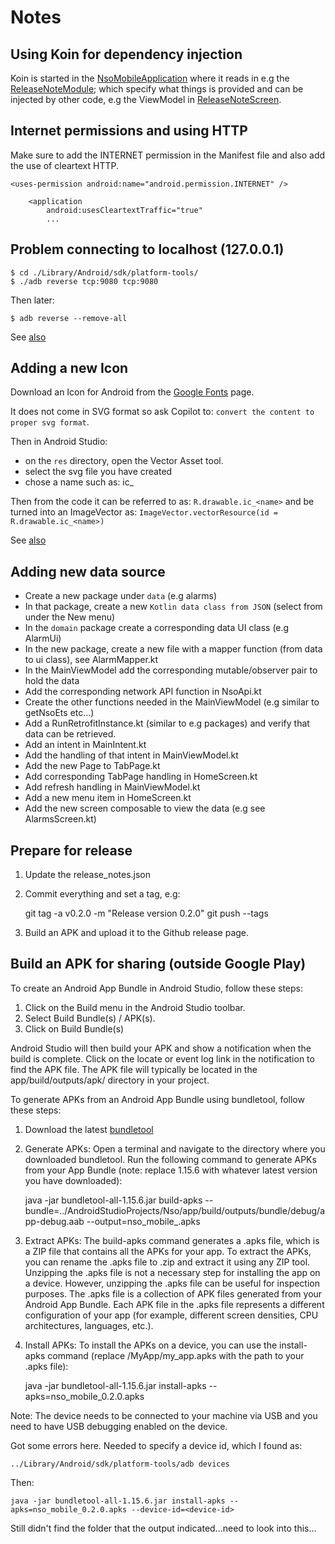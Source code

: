 # Notes

## Using Koin for dependency injection

Koin is started in the [NsoMobileApplication](app/src/main/java/se/kruskakli/nsomobile/NsoMobileApplication.kt)
where it reads in e.g the [ReleaseNoteModule](app/src/main/java/se/kruskakli/nsomobile/releasenote/di/ReleaseNoteModule.kt);
which specify what things is provided and can be injected by other code,
 e.g the ViewModel in [ReleaseNoteScreen](app/src/main/java/se/kruskakli/nsomobile/releasenote/presentation/ReleaseNoteScreen.kt).
 

## Internet permissions and using HTTP

Make sure to add the INTERNET permission in the Manifest file
and also add the use of cleartext HTTP.

    <uses-permission android:name="android.permission.INTERNET" />
    
        <application
            android:usesCleartextTraffic="true"
            ...


## Problem connecting to localhost (127.0.0.1)

    $ cd ./Library/Android/sdk/platform-tools/
    $ ./adb reverse tcp:9080 tcp:9080

Then later:

    $ adb reverse --remove-all

See [also](https://handstandsam.com/2016/02/01/network-calls-from-android-device-to-laptop-over-usb-via-adb/)


## Adding a new Icon

Download an Icon for Android from the [Google Fonts](https://fonts.google.com/icons?icon.platform=android) page.

It does not come in SVG format so ask Copilot to: `convert the content to proper svg format`.

Then in Android Studio:

* on the `res` directory, open the Vector Asset tool.
* select the svg file you have created
* chose a name such as: ic_<name>

Then from the code it can be referred to as: `R.drawable.ic_<name>` and be turned into
an ImageVector as: `ImageVector.vectorResource(id = R.drawable.ic_<name>)`

See [also](https://developer.android.com/studio/write/vector-asset-studio#svg)


## Adding new data source

* Create a new package under `data` (e.g alarms)
* In that package, create a new `Kotlin data class from JSON` (select from under the New menu)
* In the `domain` package create a corresponding data UI class (e.g AlarmUi)
* In the new package, create a new file with a mapper function (from data to ui class), see AlarmMapper.kt
* In the MainViewModel add the corresponding mutable/observer pair to hold the data
* Add the corresponding network API function in NsoApi.kt
* Create the other functions needed in the MainViewModel (e.g similar to getNsoEts etc...)
* Add a RunRetrofitInstance.kt (similar to e.g packages) and verify that data can be retrieved.
* Add an intent in MainIntent.kt
* Add the handling of that intent in MainViewModel.kt
* Add the new Page to TabPage.kt
* Add corresponding TabPage handling in HomeScreen.kt
* Add refresh handling in MainViewModel.kt
* Add a new menu item in HomeScreen.kt
* Add the new screen composable to view the data (e.g see AlarmsScreen.kt)

## Prepare for release

1. Update the release_notes.json
2. Commit everything and set a tag, e.g:

    git tag -a v0.2.0 -m "Release version 0.2.0"
    git push --tags

 3. Build an APK and upload it to the Github release page.   


## Build an APK for sharing (outside Google Play)

To create an Android App Bundle in Android Studio, follow these steps:

1. Click on the Build menu in the Android Studio toolbar.
2. Select Build Bundle(s) / APK(s).
3. Click on Build Bundle(s)

Android Studio will then build your APK and show a notification when the build is complete. Click on the locate or event log link in the notification to find the APK file. The APK file will typically be located in the app/build/outputs/apk/ directory in your project.

To generate APKs from an Android App Bundle using bundletool, follow these steps:

1. Download the latest [bundletool](https://github.com/google/bundletool/releases)

2. Generate APKs: Open a terminal and navigate to the directory where you downloaded bundletool. Run the following command to generate APKs from your App Bundle (note: replace 1.15.6 with whatever latest version you have downloaded):

    java -jar bundletool-all-1.15.6.jar build-apks --bundle=../AndroidStudioProjects/Nso/app/build/outputs/bundle/debug/app-debug.aab --output=nso_mobile_<version>.apks

3. Extract APKs: The build-apks command generates a .apks file, which is a ZIP file that contains all the APKs for your app. To extract the APKs, you can rename the .apks file to .zip and extract it using any ZIP tool. Unzipping the .apks file is not a necessary step for installing the app on a device. However, unzipping the .apks file can be useful for inspection purposes. The .apks file is a collection of APK files generated from your Android App Bundle. Each APK file in the .apks file represents a different configuration of your app (for example, different screen densities, CPU architectures, languages, etc.). 

4. Install APKs: To install the APKs on a device, you can use the install-apks command (replace /MyApp/my_app.apks with the path to your .apks file):

    java -jar bundletool-all-1.15.6.jar install-apks --apks=nso_mobile_0.2.0.apks


Note: The device needs to be connected to your machine via USB and you need to have USB debugging enabled on the device.

Got some errors here. Needed to specify a device id, which I found as:

    ../Library/Android/sdk/platform-tools/adb devices

Then:

    java -jar bundletool-all-1.15.6.jar install-apks --apks=nso_mobile_0.2.0.apks --device-id=<device-id>

Still didn't find the folder that the output indicated...need to look into this...

